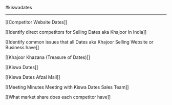 #kiswadates 

---

[[Competitor Website Dates]]

[[Identify direct competitors for Selling Dates aka Khajoor In India]]

[[Identify common issues that all Dates aka Khajoor Selling Website or Business have]]

[[Khajoor Khazana (Treasure of Dates)]]

[[Kiswa Dates]]

[[Kiswa Dates Afzal Mail]]

[[Meeting Minutes Meeting with Kiswa Dates Sales Team]]

[[What market share does each competitor have]]



